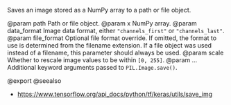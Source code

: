 Saves an image stored as a NumPy array to a path or file object.

@param path Path or file object.
@param x NumPy array.
@param data_format Image data format, either `"channels_first"` or
    `"channels_last"`.
@param file_format Optional file format override. If omitted, the format to
    use is determined from the filename extension. If a file object was
    used instead of a filename, this parameter should always be used.
@param scale Whether to rescale image values to be within `[0, 255]`.
@param ... Additional keyword arguments passed to `PIL.Image.save()`.

@export
@seealso
+ <https://www.tensorflow.org/api_docs/python/tf/keras/utils/save_img>
